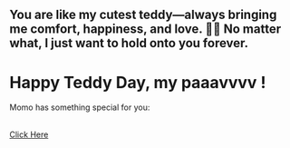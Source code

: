 <!DOCTYPE html>
<html lang="en">
<head>
    <meta charset="UTF-8">
    <meta name="viewport" content="width=device-width, initial-scale=1.0">
    <title>Happy Teddy Day</title>
    <link rel="stylesheet" href="style.css">
    <link href="https://fonts.googleapis.com/css2?family=Poppins:wght@300;400;600&display=swap" rel="stylesheet">
</head>
<body>
    <div class="overlay"></div>
    <div class="text">
        <h2>You are like my cutest teddy—always bringing me comfort, happiness, and love. 🧸💖 No matter what, I just want to hold onto you forever. </h2>
        <h1>Happy Teddy Day, my paaavvvv ! </h1>
        <p>Momo has something special for you:</p><br>
        <a href="new.html" class="btn">Click Here</a>
    </div>
</body>
</html>
